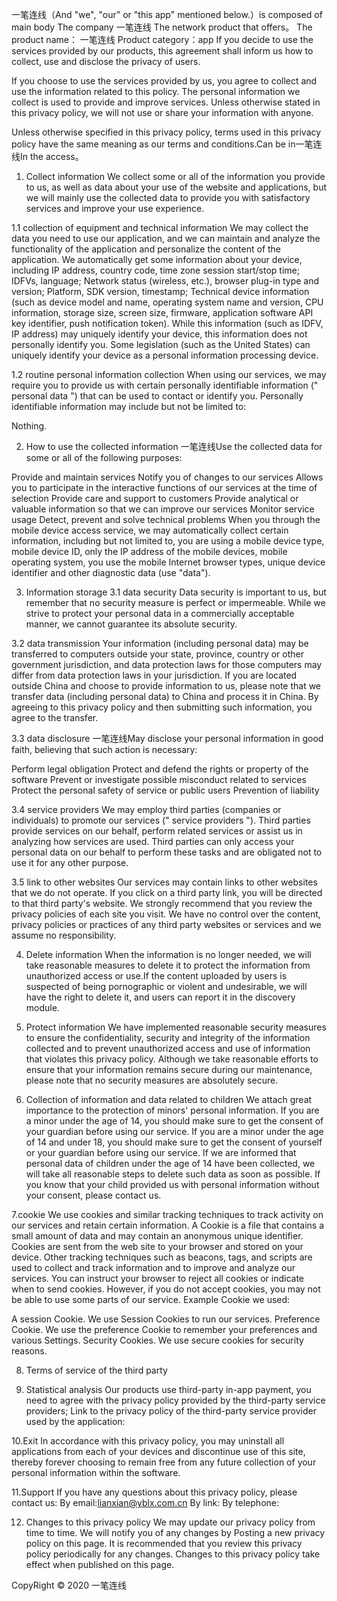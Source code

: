一笔连线（And "we", "our" or "this app" mentioned below.）is composed of main body The company 一笔连线 The network product that offers。
The product name： 一笔连线
Product category：app
If you decide to use the services provided by our products, this agreement shall inform us how to collect, use and disclose the privacy of users.

If you choose to use the services provided by us, you agree to collect and use the information related to this policy. The personal information we collect is used to provide and improve services. Unless otherwise stated in this privacy policy, we will not use or share your information with anyone.

Unless otherwise specified in this privacy policy, terms used in this privacy policy have the same meaning as our terms and conditions.Can be in一笔连线In the access。

1. Collect information
We collect some or all of the information you provide to us, as well as data about your use of the website and applications, but we will mainly use the collected data to provide you with satisfactory services and improve your use experience.

1.1 collection of equipment and technical information
We may collect the data you need to use our application, and we can maintain and analyze the functionality of the application and personalize the content of the application.
We automatically get some information about your device, including IP address, country code, time zone session start/stop time; IDFVs, language; Network status (wireless, etc.), browser plug-in type and version; Platform, SDK version, timestamp; Technical device information (such as device model and name, operating system name and version, CPU information, storage size, screen size, firmware, application software API key identifier, push notification token). While this information (such as IDFV, IP address) may uniquely identify your device, this information does not personally identify you. Some legislation (such as the United States) can uniquely identify your device as a personal information processing device.

1.2 routine personal information collection
When using our services, we may require you to provide us with certain personally identifiable information (" personal data ") that can be used to contact or identify you. Personally identifiable information may include but not be limited to:

Nothing.

2. How to use the collected information
一笔连线Use the collected data for some or all of the following purposes:

Provide and maintain services
Notify you of changes to our services
Allows you to participate in the interactive functions of our services at the time of selection
Provide care and support to customers
Provide analytical or valuable information so that we can improve our services
Monitor service usage
Detect, prevent and solve technical problems
When you through the mobile device access service, we may automatically collect certain information, including but not limited to, you are using a mobile device type, mobile device ID, only the IP address of the mobile devices, mobile operating system, you use the mobile Internet browser types, unique device identifier and other diagnostic data (use "data").

3. Information storage
3.1 data security
Data security is important to us, but remember that no security measure is perfect or impermeable. While we strive to protect your personal data in a commercially acceptable manner, we cannot guarantee its absolute security.

3.2 data transmission
Your information (including personal data) may be transferred to computers outside your state, province, country or other government jurisdiction, and data protection laws for those computers may differ from data protection laws in your jurisdiction.
If you are located outside China and choose to provide information to us, please note that we transfer data (including personal data) to China and process it in China.
By agreeing to this privacy policy and then submitting such information, you agree to the transfer.

3.3 data disclosure
一笔连线May disclose your personal information in good faith, believing that such action is necessary:

Perform legal obligation
Protect and defend the rights or property of the software
Prevent or investigate possible misconduct related to services
Protect the personal safety of service or public users
Prevention of liability

3.4 service providers
We may employ third parties (companies or individuals) to promote our services (" service providers "). Third parties provide services on our behalf, perform related services or assist us in analyzing how services are used. Third parties can only access your personal data on our behalf to perform these tasks and are obligated not to use it for any other purpose.

3.5 link to other websites
Our services may contain links to other websites that we do not operate. If you click on a third party link, you will be directed to that third party's website. We strongly recommend that you review the privacy policies of each site you visit. We have no control over the content, privacy policies or practices of any third party websites or services and we assume no responsibility.

4. Delete information
When the information is no longer needed, we will take reasonable measures to delete it to protect the information from unauthorized access or use.If the content uploaded by users is suspected of being pornographic or violent and undesirable, we will have the right to delete it, and users can report it in the discovery module.

5. Protect information
We have implemented reasonable security measures to ensure the confidentiality, security and integrity of the information collected and to prevent unauthorized access and use of information that violates this privacy policy. Although we take reasonable efforts to ensure that your information remains secure during our maintenance, please note that no security measures are absolutely secure.

6. Collection of information and data related to children
We attach great importance to the protection of minors' personal information. If you are a minor under the age of 14, you should make sure to get the consent of your guardian before using our service. If you are a minor under the age of 14 and under 18, you should make sure to get the consent of yourself or your guardian before using our service. If we are informed that personal data of children under the age of 14 have been collected, we will take all reasonable steps to delete such data as soon as possible. If you know that your child provided us with personal information without your consent, please contact us.

7.cookie
We use cookies and similar tracking techniques to track activity on our services and retain certain information.
A Cookie is a file that contains a small amount of data and may contain an anonymous unique identifier. Cookies are sent from the web site to your browser and stored on your device. Other tracking techniques such as beacons, tags, and scripts are used to collect and track information and to improve and analyze our services.
You can instruct your browser to reject all cookies or indicate when to send cookies. However, if you do not accept cookies, you may not be able to use some parts of our service.
Example Cookie we used:

A session Cookie. We use Session Cookies to run our services.
Preference Cookie. We use the preference Cookie to remember your preferences and various Settings.
Security Cookies. We use secure cookies for security reasons.

8. Terms of service of the third party

9. Statistical analysis
Our products use third-party in-app payment, you need to agree with the privacy policy provided by the third-party service providers;
Link to the privacy policy of the third-party service provider used by the application:

10.Exit
In accordance with this privacy policy, you may uninstall all applications from each of your devices and discontinue use of this site, thereby forever choosing to remain free from any future collection of your personal information within the software.

11.Support
If you have any questions about this privacy policy, please contact us:
By email:lianxian@yblx.com.cn
By link:
By telephone:

12. Changes to this privacy policy
We may update our privacy policy from time to time. We will notify you of any changes by Posting a new privacy policy on this page.
It is recommended that you review this privacy policy periodically for any changes. Changes to this privacy policy take effect when published on this page.

CopyRight © 2020 一笔连线
